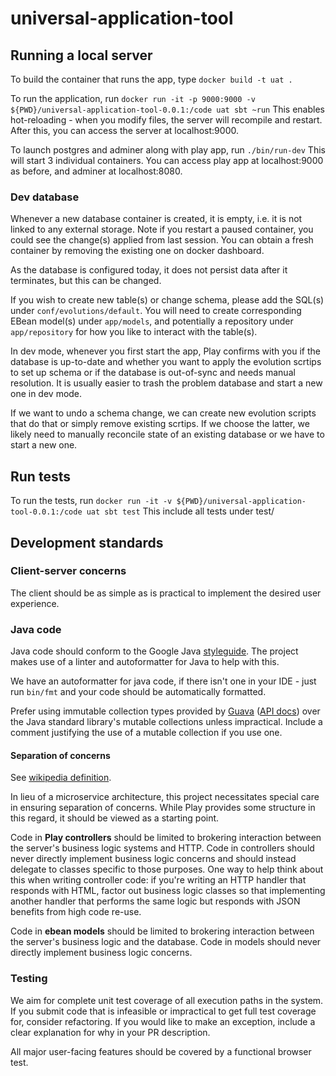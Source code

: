 # universal-application-tool

## Running a local server

To build the container that runs the app, type `docker build -t uat .`

To run the application, run `docker run -it -p 9000:9000 -v ${PWD}/universal-application-tool-0.0.1:/code uat sbt ~run`
This enables hot-reloading - when you modify files, the server will recompile and restart.
After this, you can access the server at localhost:9000.

To launch postgres and adminer along with play app, run `./bin/run-dev`
This will start 3 individual containers.
You can access play app at localhost:9000 as before, and adminer at localhost:8080.

### Dev database

Whenever a new database container is created, it is empty, i.e. it is not linked to any external storage.
Note if you restart a paused container, you could see the change(s) applied from last session.
You can obtain a fresh container by removing the existing one on docker dashboard.

As the database is configured today, it does not persist data after it terminates, but this can be changed.

If you wish to create new table(s) or change schema, please add the SQL(s) under `conf/evolutions/default`.
You will need to create corresponding EBean model(s) under `app/models`, and potentially a repository under `app/repository` for how you like to interact with the table(s).

In dev mode, whenever you first start the app, Play confirms with you if the database is up-to-date and whether you want to apply the evolution scrtips to set up schema or if the database is out-of-sync and needs manual resolution. It is usually easier to trash the problem database and start a new one in dev mode.

If we want to undo a schema change, we can create new evolution scripts that do that or simply remove existing scrtips. If we choose the latter, we likely need to manually reconcile state of an existing database or we have to start a new one.

## Run tests

To run the tests, run `docker run -it -v ${PWD}/universal-application-tool-0.0.1:/code uat sbt test`
This include all tests under test/

## Development standards

### Client-server concerns

The client should be as simple as is practical to implement the desired user experience.

### Java code

Java code should conform to the Google Java [styleguide](https://google.github.io/styleguide/javaguide.html). The project makes use of a linter and autoformatter for Java to help with this.

We have an autoformatter for java code, if there isn't one in your IDE - just run `bin/fmt` and your code should be automatically formatted.

Prefer using immutable collection types provided by [Guava](https://github.com/google/guava) ([API docs](https://guava.dev/releases/snapshot/api/docs/)) over the Java standard library's mutable collections unless impractical. Include a comment justifying the use of a mutable collection if you use one.

#### Separation of concerns

See [wikipedia definition](https://en.wikipedia.org/wiki/Separation_of_concerns).

In lieu of a microservice architecture, this project necessitates special care in ensuring separation of concerns. While Play provides some structure in this regard, it should be viewed as a starting point.

Code in **Play controllers** should be limited to brokering interaction between the server's business logic systems and HTTP. Code in controllers should never directly implement business logic concerns and should instead delegate to classes specific to those purposes. One way to help think about this when writing controller code: if you're writing an HTTP handler that responds with HTML, factor out business logic classes so that implementing another handler that performs the same logic but responds with JSON benefits from high code re-use.

Code in **ebean models** should be limited to brokering interaction between the server's business logic and the database. Code in models should never directly implement business logic concerns.

### Testing

We aim for complete unit test coverage of all execution paths in the system. If you submit code that is infeasible or impractical to get full test coverage for, consider refactoring. If you would like to make an exception, include a clear explanation for why in your PR description.

All major user-facing features should be covered by a functional browser test.
